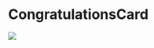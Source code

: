 # CongratulationsCard


![](https://drive.google.com/file/d/1ZbS3ADDL_m9HbBH6MACoi1hk8zUvAF11/view?usp=sharing)
